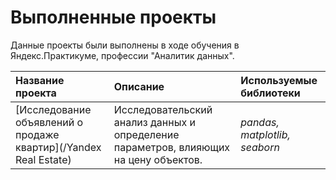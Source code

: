 # Выполненные проекты

Данные проекты были выполнены в ходе обучения в Яндекс.Практикуме, профессии "Аналитик данных".

| Название проекта | Описание | Используемые библиотеки | 
| :---------------------- | :---------------------- | :---------------------- |
| [Исследование объявлений о продаже квартир](/Yandex Real Estate) | Исследовательский анализ данных и определение параметров, влияющих на цену объектов.| *pandas, matplotlib, seaborn*|
